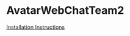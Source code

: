 # AvatarWebChatTeam2


[Installation Instructions](https://github.com/ks222rt/AvatarWebChatTeam2/wiki/Installation-Instructions)
